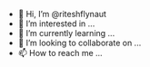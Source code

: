 - 👋 Hi, I’m @riteshflynaut
- 👀 I’m interested in ...
- 🌱 I’m currently learning ...
- 💞️ I’m looking to collaborate on ...
- 📫 How to reach me ...

<!---
riteshflynaut/riteshflynaut is a ✨ special ✨ repository because its `README.md` (this file) appears on your GitHub profile.
You can click the Preview link to take a look at your changes.
--->
